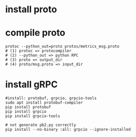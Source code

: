 # install proto





# compile proto

```shell
protoc --python_out=proto protos/metrics_msg.proto
# (1) protoc => protocompiler
# (2) --python_out => python RPC
# (3) proto => output_dir
# (4) proto/msg.proto => input_dir
```



# install gRPC

```shell
#install: protobuf, grpcio, grpcio-tools
sudo apt install protobuf-compiler
pip install protobuf
pip install grpcio
pip install grpcio-tools

# not generate pb2.py correctly
pip install --no-binary :all: grpcio --ignore-installed
```

